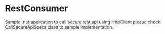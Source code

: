# RestConsumer
Sample .net application to call secure rest api using HttpClient
please check CallSecureApiSpecs class to sample implementation.